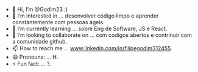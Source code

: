 - 👋 Hi, I’m @Godim23 :)
- 👀 I’m interested in ... desenvolver código limpo e aprender constantemente com pessoas ágeis.
- 🌱 I’m currently learning ... sobre Eng de Software, JS e React.
- 💞️ I’m looking to collaborate on ... com codigos abertos e contrinuir com a comunidade github.
- 📫 How to reach me ... www.linkedin.com/in/filipegodim312455.
- 😄 Pronouns: ... H.
- ⚡ Fun fact: ... ?.
<!---
Godim23/Godim23 is a ✨ special ✨ repository because its `README.md` (this file) appears on your GitHub profile.
You can click the Preview link to take a look at your changes.
--->
